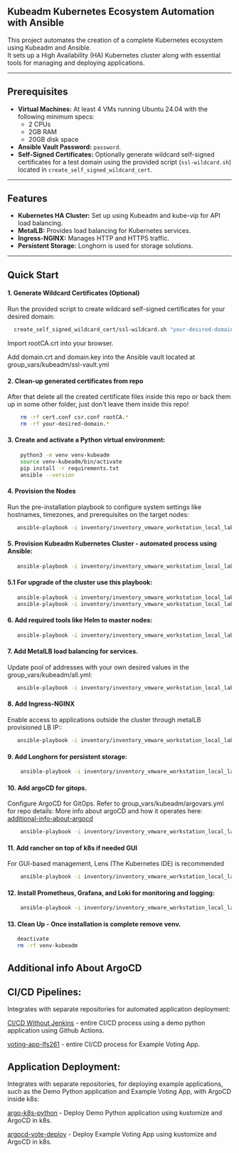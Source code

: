 ## Kubeadm Kubernetes Ecosystem Automation with Ansible

This project automates the creation of a complete Kubernetes ecosystem using Kubeadm and Ansible.  
It sets up a High Availability (HA) Kubernetes cluster along with essential tools for managing and deploying applications.

---

## Prerequisites

- **Virtual Machines:** At least 4 VMs running Ubuntu 24.04 with the following minimum specs:
  - 2 CPUs
  - 2GB RAM
  - 20GB disk space
- **Ansible Vault Password:** `password`.
- **Self-Signed Certificates:** Optionally generate wildcard self-signed certificates for a test domain using the provided script (`ssl-wildcard.sh`) located in `create_self_signed_wildcard_cert`.

---

## Features

- **Kubernetes HA Cluster:** Set up using Kubeadm and kube-vip for API load balancing.
- **MetalLB:** Provides load balancing for Kubernetes services.
- **Ingress-NGINX:** Manages HTTP and HTTPS traffic.
- **Persistent Storage:** Longhorn is used for storage solutions.

---

## Quick Start

#### 1. Generate Wildcard Certificates (Optional)

Run the provided script to create wildcard self-signed certificates for your desired domain:
```bash
  create_self_signed_wildcard_cert/ssl-wildcard.sh "your-desired-domain"
```

Import rootCA.crt into your browser.

Add domain.crt and domain.key into the Ansible vault located at group_vars/kubeadm/ssl-vault.yml

#### 2. Clean-up generated certificates from repo
After that delete all the created certificate files inside this repo or back them up in some other folder, just don't leave them inside this repo!
```bash
    rm -rf cert.conf csr.conf rootCA.*
    rm -rf your-desired-domain.*
```

#### 3. Create and activate a Python virtual environment:
```bash
    python3 -m venv venv-kubeadm
    source venv-kubeadm/bin/activate
    pip install -r requirements.txt
    ansible --version
```

#### 4. Provision the Nodes
Run the pre-installation playbook to configure system settings like hostnames, timezones, and prerequisites on the target nodes:
 ```bash
    ansible-playbook -i inventory/inventory_vmware_workstation_local_lab.ini  preinstall.yml --tags provision -kK --ask-vault-pass
```

#### 5. Provision Kubeadm Kubernetes Cluster - automated process using Ansible:
 ```bash
    ansible-playbook -i inventory/inventory_vmware_workstation_local_lab.ini  postinstall.yml --tags install_services_and_form_cluster --ask-vault-pass
```

####  5.1 For upgrade of the cluster use this playbook:
 ```bash
    ansible-playbook -i inventory/inventory_vmware_workstation_local_lab.ini  postinstall.yml --tags upgrade_control_plane_nodes --ask-vault-pass
    ansible-playbook -i inventory/inventory_vmware_workstation_local_lab.ini  postinstall.yml --tags upgrade_worker_nodes --ask-vault-pass
```

#### 6. Add required tools like Helm to master nodes:

 ```bash
    ansible-playbook -i inventory/inventory_vmware_workstation_local_lab.ini  postinstall.yml --tags install_tools --ask-vault-pass
```

#### 7. Add MetalLB load balancing for services.  
Update pool of addresses with your own desired values in the group_vars/kubeadm/all.yml:

 ```bash
    ansible-playbook -i inventory/inventory_vmware_workstation_local_lab.ini  postinstall.yml --tags install_metallb --ask-vault-pass
```

#### 8. Add Ingress-NGINX 
Enable access to applications outside the cluster through metalLB provisioned LB IP::
 ```bash
    ansible-playbook -i inventory/inventory_vmware_workstation_local_lab.ini  postinstall.yml --tags install_nginx_controller --ask-vault-pass
```

#### 9. Add Longhorn for persistent storage:
```bash
    ansible-playbook -i inventory/inventory_vmware_workstation_local_lab.ini  postinstall.yml --tags install_longhorn --ask-vault-pass
```

#### 10. Add argoCD for gitops.
Configure ArgoCD for GitOps. Refer to group_vars/kubeadm/argovars.yml for repo details:
More info about argoCD and how it operates here: [additional-info-about-argocd](https://github.com/tinhutins/kubernetes?tab=readme-ov-file#additional-info-about-argocd)
```bash
    ansible-playbook -i inventory/inventory_vmware_workstation_local_lab.ini  postinstall.yml --tags install_argocd --ask-vault-pass
```

#### 11. Add rancher on top of k8s if needed GUI 
For GUI-based management, Lens (The Kubernetes IDE) is recommended
```bash
    ansible-playbook -i inventory/inventory_vmware_workstation_local_lab.ini  postinstall.yml --tags install_rancher --ask-vault-pass
```

#### 12. Install Prometheus, Grafana, and Loki for monitoring and logging:
```bash
    ansible-playbook -i inventory/inventory_vmware_workstation_local_lab.ini  postinstall.yml --tags install_k8s_prometheus_grafana_loki --ask-vault-pass
```

#### 13. Clean Up - Once installation is complete remove venv.
```bash
   deactivate
   rm -rf venv-kubeadm
```

## Additional info About ArgoCD

## CI/CD Pipelines: 
Integrates with separate repositories for automated application deployment:

[CI/CD Without Jenkins](https://github.com/tinhutins/ci-cd-without-jenkins) - entire CI/CD process using a demo python application  using Github Actions.

[voting-app-lfs261](https://github.com/tinhutins/voting-app-lfs261) - entire CI/CD process for Example Voting App.

## Application Deployment:
Integrates with separate repositories, for deploying example applications, such as the Demo Python application and Example Voting App, with ArgoCD inside k8s:

[argo-k8s-python](https://github.com/tinhutins/argo-k8s-python) - Deploy Demo Python application using kustomize and ArgoCD in k8s.

[argocd-vote-deploy](https://github.com/tinhutins/argocd-vote-deploy) -  Deploy Example Voting App using kustomize and ArgoCD in k8s.
